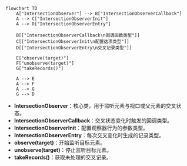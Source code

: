 ```mermaid
flowchart TD
    A["IntersectionObserver"] --> B["IntersectionObserverCallback"]
    A --> C["IntersectionObserverInit"]
    A --> D["IntersectionObserverEntry"]

    B[["IntersectionObserverCallback\n回调函数类型"]]
    C[["IntersectionObserverInit\n配置选项类型"]]
    D[["IntersectionObserverEntry\n交叉记录类型"]]

    E["observe(target)"]
    F["unobserve(target)"]
    G["takeRecords()"]

    A --> E
    A --> F
    A --> G
    G --> D
```

- **IntersectionObserver**：核心类，用于监听元素与视口或父元素的交叉状态。
- **IntersectionObserverCallback**：交叉状态变化时触发的回调类型。
- **IntersectionObserverInit**：配置观察器行为的参数类型。
- **IntersectionObserverEntry**：每次交叉变化时生成的记录类型。
- **observe(target)**：开始监听目标元素。
- **unobserve(target)**：停止监听目标元素。
- **takeRecords()**：获取未处理的交叉记录。
